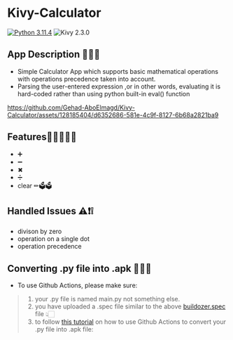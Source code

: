 # Kivy-Calculator

 [![Python 3.11.4](https://img.shields.io/badge/Python-3.11.4-blue)](https://www.python.org/downloads/release/python-3114/)   ![Kivy 2.3.0](https://img.shields.io/badge/Kivy-2.3.0-blue)

## App Description 🧾📌📌
- Simple Calculator App which supports basic mathematical operations with operations precedence taken into account.
- Parsing the user-entered expression ,or in other words, evaluating it is hard-coded rather than using python built-in eval() function

https://github.com/Gehad-AboElmagd/Kivy-Calculator/assets/128185404/d6352686-581e-4c9f-8127-6b68a2821ba9

## Features🕵🏻‍♂️✨✨
- ➕
- ➖
- ✖ 
- ➗
- clear ✏🗳🗳

## Handled Issues ⚠❗❕
- divison by zero
- operation on a single dot
- operation precedence

## Converting .py file into .apk 🔨🔨📄
- To use Github Actions, please make sure: 
 >1) your .py file is named main.py not something else.
 >2) you have uploaded a .spec file similar to the above [buildozer.spec](https://github.com/Gehad-AboElmagd/Kivy-Calculator/blob/main/buildozer.spec) file 👆🏻
 >3) to follow [this tutorial](https://www.youtube.com/watch?v=Saa35hSATNo) on how to use Github Actions to convert your .py file into .apk file:
